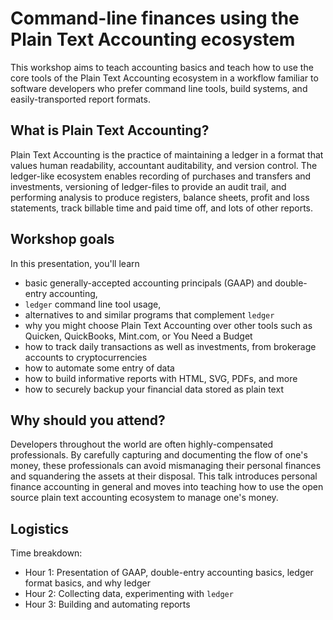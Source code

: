 # Command-line finances using the Plain Text Accounting ecosystem

This workshop aims to teach accounting basics and teach how to use the core tools of the Plain Text Accounting ecosystem in a workflow familiar to software developers who prefer command line tools, build systems, and easily-transported report formats.

## What is Plain Text Accounting?

Plain Text Accounting is the practice of maintaining a ledger in a format that values human readability, accountant auditability, and version control. The ledger-like ecosystem enables recording of purchases and transfers and investments, versioning of ledger-files to provide an audit trail, and performing analysis to produce registers, balance sheets, profit and loss statements, track billable time and paid time off, and lots of other reports. 

## Workshop goals

In this presentation, you'll learn

* basic generally-accepted accounting principals (GAAP) and double-entry accounting, 
* `ledger` command line tool usage,
* alternatives to and similar programs that complement `ledger`
* why you might choose Plain Text Accounting over other tools such as Quicken, QuickBooks, Mint.com, or You Need a Budget
* how to track daily transactions as well as investments, from brokerage accounts to cryptocurrencies
* how to automate some entry of data
* how to build informative reports with HTML, SVG, PDFs, and more
* how to securely backup your financial data stored as plain text

## Why should you attend?

Developers throughout the world are often highly-compensated professionals. By carefully capturing and documenting the flow of one's money, these professionals can avoid mismanaging their personal finances and squandering the assets at their disposal. This talk introduces personal finance accounting in general and moves into teaching how to use the open source plain text accounting ecosystem to manage one's money.

## Logistics

Time breakdown:

* Hour 1: Presentation of GAAP, double-entry accounting basics, ledger format basics, and why ledger
* Hour 2: Collecting data, experimenting with `ledger`
* Hour 3: Building and automating reports
